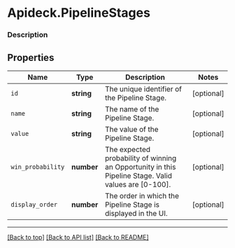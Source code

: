 # Apideck.PipelineStages

### Description

## Properties
Name | Type | Description | Notes
------------ | ------------- | ------------- | -------------
`id` | **string** | The unique identifier of the Pipeline Stage. | [optional] 
`name` | **string** | The name of the Pipeline Stage. | [optional] 
`value` | **string** | The value of the Pipeline Stage. | [optional] 
`win_probability` | **number** | The expected probability of winning an Opportunity in this Pipeline Stage. Valid values are [0-100]. | [optional] 
`display_order` | **number** | The order in which the Pipeline Stage is displayed in the UI. | [optional] 





---

[[Back to top]](#) [[Back to API list]](../../../../README.md#documentation-for-api-endpoints) [[Back to README]](../../../../README.md)


